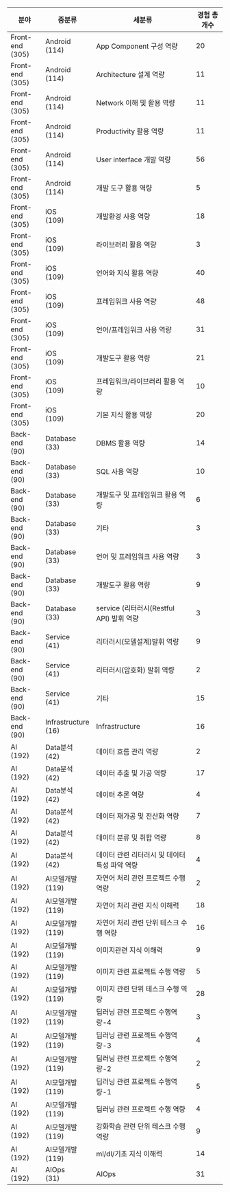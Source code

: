 | 분야                 | 중분류                    | 세분류                              | 경험 총 개수 |
| ------------------ | ---------------------- | -------------------------------- | ------- |
| Front-end<br>(305) | Android<br>(114)       | App Component 구성 역량              | 20      |
| Front-end<br>(305) | Android<br>(114)       | Architecture 설계 역량               | 11      |
| Front-end<br>(305) | Android<br>(114)       | Network 이해 및 활용 역량               | 11      |
| Front-end<br>(305) | Android<br>(114)       | Productivity 활용 역량               | 11      |
| Front-end<br>(305) | Android<br>(114)       | User interface 개발 역량             | 56      |
| Front-end<br>(305) | Android<br>(114)       | 개발 도구 활용 역량                      | 5       |
| Front-end<br>(305) | iOS<br>(109)           | 개발환경 사용 역량                       | 18      |
| Front-end<br>(305) | iOS<br>(109)           | 라이브러리 활용 역량                      | 3       |
| Front-end<br>(305) | iOS<br>(109)           | 언어와 지식 활용 역량                     | 40      |
| Front-end<br>(305) | iOS<br>(109)           | 프레임워크 사용 역량                      | 48      |
| Front-end<br>(305) | iOS<br>(109)           | 언어/프레임워크 사용 역량                   | 31      |
| Front-end<br>(305) | iOS<br>(109)           | 개발도구 활용 역량                       | 21      |
| Front-end<br>(305) | iOS<br>(109)           | 프레임워크/라이브러리 활용 역량                | 10      |
| Front-end<br>(305) | iOS<br>(109)           | 기본 지식 활용 역량                      | 20      |
| Back-end<br>(90)   | Database<br>(33)       | DBMS 활용 역량                       | 14      |
| Back-end<br>(90)   | Database<br>(33)       | SQL 사용 역량                        | 10      |
| Back-end<br>(90)   | Database<br>(33)       | 개발도구 및 프레임워크 활용 역량               | 6       |
| Back-end<br>(90)   | Database<br>(33)       | 기타                               | 3       |
| Back-end<br>(90)   | Database<br>(33)       | 언어 및 프레임워크 사용 역량                 | 3       |
| Back-end<br>(90)   | Database<br>(33)       | 개발도구 활용 역량                       | 9       |
| Back-end<br>(90)   | Database<br>(33)       | service (리터러시(Restful API) 발휘 역량 | 3       |
| Back-end<br>(90)   | Service<br>(41)        | 리터러시(모델설계)발휘 역량                  | 9       |
| Back-end<br>(90)   | Service<br>(41)        | 리터러시(암호화) 발휘 역량                  | 2       |
| Back-end<br>(90)   | Service<br>(41)        | 기타                               | 15      |
| Back-end<br>(90)   | Infrastructure<br>(16) | Infrastructure                   | 16      |
| AI<br>(192)        | Data분석<br>(42)         | 데이터 흐름 관리 역량                     | 2       |
| AI<br>(192)        | Data분석<br>(42)         | 데이터 추출 및 가공 역량                   | 17      |
| AI<br>(192)        | Data분석<br>(42)         | 데이터 추론 역량                        | 4       |
| AI<br>(192)        | Data분석<br>(42)         | 데이터 재가공 및 전산화 역량                 | 7       |
| AI<br>(192)        | Data분석<br>(42)         | 데이터 분류 및 취합 역량                   | 8       |
| AI<br>(192)        | Data분석<br>(42)         | 데이터 관련 리터러시 및 데이터 특성 파악 역량       | 4       |
| AI<br>(192)        | AI모델개발<br>(119)        | 자연어 처리 관련 프로젝트 수행 역량             | 2       |
| AI<br>(192)        | AI모델개발<br>(119)        | 자연어 처리 관련 지식 이해력                 | 18      |
| AI<br>(192)        | AI모델개발<br>(119)        | 자연어 처리 관련 단위 테스크 수행 역량           | 16      |
| AI<br>(192)        | AI모델개발<br>(119)        | 이미지관련 지식 이해력                     | 9       |
| AI<br>(192)        | AI모델개발<br>(119)        | 이미지 관련 프로젝트 수행 역량                | 5       |
| AI<br>(192)        | AI모델개발<br>(119)        | 이미지 관련 단위 테스크 수행 역량              | 28      |
| AI<br>(192)        | AI모델개발<br>(119)        | 딥러닝 관련 프로젝트 수행역량-4               | 3       |
| AI<br>(192)        | AI모델개발<br>(119)        | 딥러닝 관련 프로젝트 수행역량-3               | 4       |
| AI<br>(192)        | AI모델개발<br>(119)        | 딥러닝 관련 프로젝트 수행역량-2               | 2       |
| AI<br>(192)        | AI모델개발<br>(119)        | 딥러닝 관련 프로젝트 수행역량-1               | 5       |
| AI<br>(192)        | AI모델개발<br>(119)        | 딥러닝 관련 프로젝트 수행 역량                | 4       |
| AI<br>(192)        | AI모델개발<br>(119)        | 강화학습 관련 단위 테스크 수행 역량             | 9       |
| AI<br>(192)        | AI모델개발<br>(119)        | ml/dl/기초 지식 이해력                  | 14      |
| AI<br>(192)        | AIOps<br>(31)          | AIOps                            | 31      |